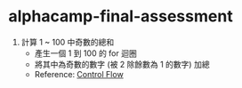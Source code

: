 # alphacamp-final-assessment

1. 計算 1 ~ 100 中奇數的總和
    - 產生一個 1 到 100 的 for 迴圈
    - 將其中為奇數的數字 (被 2 除餘數為 1 的數字) 加總
    - Reference: [Control Flow](https://developer.apple.com/library/ios/documentation/Swift/Conceptual/Swift_Programming_Language/ControlFlow.html)
